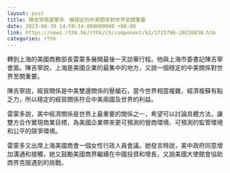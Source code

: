 ```yaml
---
layout: post
title: 陳吉寧晤雷蒙多　稱穩定的中美關係對世界至關重要
date: 2023-08-30 14:59:14.000000000 +08:00
link: https://news.rthk.hk/rthk/ch/component/k2/1715786-20230830.htm
categories: rthk
---
```


轉到上海的美國商務部長雷蒙多展開最後一天訪華行程。他與上海市委書記陳吉寧會面。陳吉寧說，上海是美國企業的最集中的地方，又說一個穩定的中美關係對世界至關重要。

陳吉寧說，經貿關係是中美雙邊關係的壓艙石，當今世界相當複雜，經濟複蘇有點乏力，所以穩定的經貿關係符合中美兩國及世界的利益。

雷蒙多說，美中經濟關係是世界上最重要的關係之一，希望可以討論具體方法，讓雙方合作實現商業目標，為美國企業帶來更可預測的營商環境、可預測的監管環境和公平的競爭環境。

雷蒙多又出席上海美國商會一個女性行政人員會議。她發言時說，美中政府同意增加溝通和接觸，她又鼓勵美國商界繼續在中國投資和增長，又說美國大使館會協助商界克服遇到的挑戰。
